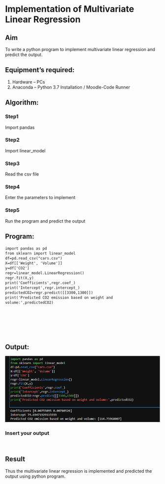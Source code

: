 # Implementation of Multivariate Linear Regression
## Aim
To write a python program to implement multivariate linear regression and predict the output.
## Equipment’s required:
1.	Hardware – PCs
2.	Anaconda – Python 3.7 Installation / Moodle-Code Runner
## Algorithm:
### Step1
Import pandas

### Step2
Import linear_model



### Step3
Read the csv file



### Step4
Enter the parameters to implement

### Step5
Run the program and predict the output

## Program:
```
import pandas as pd
from sklearn import linear_model
df=pd.read_csv("cars.csv")
X=df[['Weight', 'Volume']]
y=df['CO2']
regr=linear_model.LinearRegression()
regr.fit(X,y)
print('Coefficients',regr.coef_)
print('Intercept',regr.intercept_)
predictedCO2=regr.predict([[3300,1300]])
print('Predicted CO2 emission based on weight and volume:',predictedCO2)







```
## Output:
![output](tham.png)

### Insert your output

<br>

## Result
Thus the multivariate linear regression is implemented and predicted the output using python program.